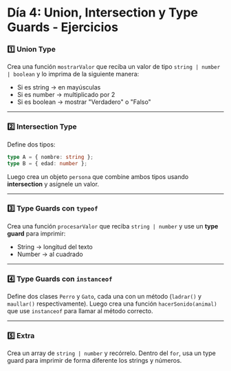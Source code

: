# Día 4: Union, Intersection y Type Guards - Ejercicios

### 1️⃣ Union Type
Crea una función `mostrarValor` que reciba un valor de tipo `string | number | boolean` y lo imprima de la siguiente manera:
- Si es string → en mayúsculas
- Si es number → multiplicado por 2
- Si es boolean → mostrar "Verdadero" o "Falso"

---

### 2️⃣ Intersection Type
Define dos tipos:
```ts
type A = { nombre: string };
type B = { edad: number };
```
Luego crea un objeto `persona` que combine ambos tipos usando **intersection** y asígnele un valor.

---

### 3️⃣ Type Guards con `typeof`
Crea una función `procesarValor` que reciba `string | number` y use un **type guard** para imprimir:
- String → longitud del texto
- Number → al cuadrado

---

### 4️⃣ Type Guards con `instanceof`
Define dos clases `Perro` y `Gato`, cada una con un método (`ladrar()` y `maullar()` respectivamente). Luego crea una función `hacerSonido(animal)` que use `instanceof` para llamar al método correcto.

---

### 5️⃣ Extra
Crea un array de `string | number` y recórrelo. Dentro del `for`, usa un type guard para imprimir de forma diferente los strings y números.

